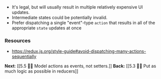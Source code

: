 
- It's legal, but will usually result in multiple relatively expensive UI updates.
- Intermediate states could be potentially invalid.
- Prefer dispatching a single "event"-type `action` that results in all of the appropriate `state` updates at once

### Resources
- https://redux.js.org/style-guide#avoid-dispatching-many-actions-sequentially

**Next**: [[5.5 👩‍🎨 Model actions as events, not setters.]]
**Back:** [[5.3 👩‍🎨 Put as much logic as possible in reducers]]
